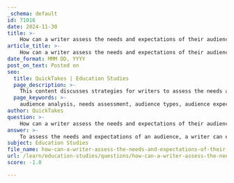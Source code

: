```yaml
---
_schema: default
id: 71016
date: 2024-11-30
title: >-
    How can a writer assess the needs and expectations of their audience?
article_title: >-
    How can a writer assess the needs and expectations of their audience?
date_format: MMM DD, YYYY
post_on_text: Posted on
seo:
  title: QuickTakes | Education Studies
  page_description: >-
    This content discusses strategies for writers to assess the needs and expectations of their audience, including conducting needs assessments, categorizing audience types, asking pertinent questions, analyzing expectations, using audience planners, considering cultural diversity, and gathering feedback.
  page_keywords: >-
    audience analysis, needs assessment, audience types, audience expectations, feedback, cultural diversity, audience planners
author: QuickTakes
question: >-
    How can a writer assess the needs and expectations of their audience?
answer: >-
    To assess the needs and expectations of an audience, a writer can employ several strategies that focus on audience analysis. Here are some effective methods:\n\n1. **Conduct a Needs Assessment**: Utilizing a needs-assessment template or audience profile sheet can help gather essential information about the audience. This process involves identifying the audience's traits, orientations, and specific needs, which can be financially, people, or goal-oriented.\n\n2. **Identify Audience Types**: Understanding the different types of audiences is crucial. Writers should categorize their audience based on demographics, expertise levels, and interests. This categorization helps tailor the message appropriately.\n\n3. **Ask the Right Questions**: Writers should consider questions that reveal the audience's expectations, such as their familiarity with the topic, their interests, and what they hope to gain from the writing. This inquiry can guide the tone, vocabulary, and complexity of the content.\n\n4. **Analyze Audience Expectations**: Recognizing the audience's expectations is vital. These expectations can be influenced by the occasion, topic, and the writer's credibility. By aligning the writing goals with the audience's needs, writers can enhance satisfaction and engagement.\n\n5. **Utilize Audience Planners**: An audience planner can be a useful tool for writers to think in detail about their audience. This planner can help outline the audience's characteristics and preferences, ensuring that the writing resonates with them.\n\n6. **Consider Cultural Diversity**: Understanding the cultural backgrounds of the audience can help avoid misunderstandings and ensure that the message is clear and respectful. This consideration is particularly important in diverse settings.\n\n7. **Gather Feedback**: If possible, obtaining feedback from the audience through surveys or informal discussions can provide insights into their expectations and preferences. This feedback can be invaluable for refining the writing approach.\n\nBy implementing these strategies, writers can effectively assess their audience's needs and expectations, leading to more impactful and engaging writing.
subject: Education Studies
file_name: how-can-a-writer-assess-the-needs-and-expectations-of-their-audience.md
url: /learn/education-studies/questions/how-can-a-writer-assess-the-needs-and-expectations-of-their-audience
score: -1.0

---
```


&nbsp;